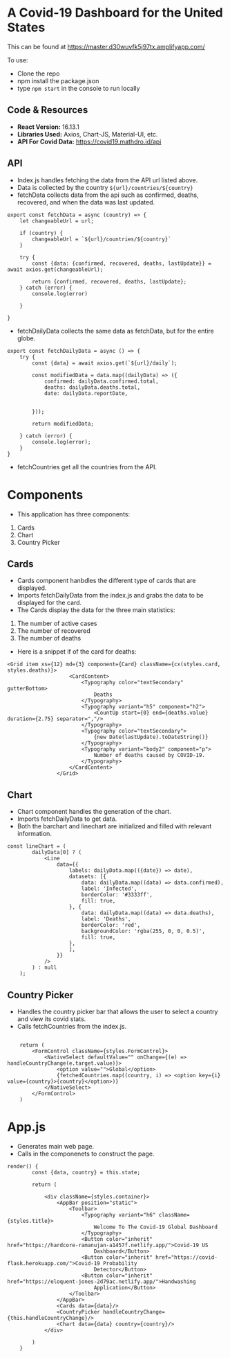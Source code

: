 # A Covid-19 Dashboard for the United States

This can be found at https://master.d30wuvfk5j97tx.amplifyapp.com/

To use:
- Clone the repo
- npm install the package.json
- type `npm start` in the console to run locally

## Code & Resources
* **React Version:** 16.13.1
* **Libraries Used:** Axios, Chart-JS, Material-UI, etc.
* **API For Covid Data:** https://covid19.mathdro.id/api

## API
* Index.js handles fetching the data from the API url listed above.
* Data is collected by the country ``${url}/countries/${country}``
* fetchData collects data from the api such as confirmed, deaths, recovered, and when the data was last updated.
```
export const fetchData = async (country) => {
    let changeableUrl = url;

    if (country) {
        changeableUrl = `${url}/countries/${country}`
    }

    try {
        const {data: {confirmed, recovered, deaths, lastUpdate}} = await axios.get(changeableUrl);

        return {confirmed, recovered, deaths, lastUpdate};
    } catch (error) {
        console.log(error)

    }

}
```
* fetchDailyData collects the same data as fetchData, but for the entire globe.
```
export const fetchDailyData = async () => {
    try {
        const {data} = await axios.get(`${url}/daily`);

        const modifiedData = data.map((dailyData) => ({
            confirmed: dailyData.confirmed.total,
            deaths: dailyData.deaths.total,
            date: dailyData.reportDate,


        }));

        return modifiedData;

    } catch (error) {
        console.log(error);
    }
}
```
* fetchCountries get all the countries from the API.

# Components
* This application has three components:
1. Cards
2. Chart
3. Country Picker

## Cards
* Cards component hanbdles the different type of cards that are displayed.
* Imports fetchDailyData from the index.js and grabs the data to be displayed for the card.
* The Cards display the data for the three main statistics:
1. The number of active cases
2. The number of recovered
3. The number of deaths
* Here is a snippet if of the card for deaths:
```
<Grid item xs={12} md={3} component={Card} className={cx(styles.card, styles.deaths)}>
                    <CardContent>
                        <Typography color="textSecondary" gutterBottom>
                            Deaths
                        </Typography>
                        <Typography variant="h5" component="h2">
                            <CountUp start={0} end={deaths.value} duration={2.75} separator=","/>
                        </Typography>
                        <Typography color="textSecondary">
                            {new Date(lastUpdate).toDateString()}
                        </Typography>
                        <Typography variant="body2" component="p">
                            Number of deaths caused by COVID-19.
                        </Typography>
                    </CardContent>
                </Grid>
```

## Chart
* Chart component handles the generation of the chart.
* Imports fetchDailyData to get data.
* Both the barchart and linechart are initialized and filled with relevant information.
```
const lineChart = (
        dailyData[0] ? (
            <Line
                data={{
                    labels: dailyData.map(({date}) => date),
                    datasets: [{
                        data: dailyData.map((data) => data.confirmed),
                        label: 'Infected',
                        borderColor: '#3333ff',
                        fill: true,
                    }, {
                        data: dailyData.map((data) => data.deaths),
                        label: 'Deaths',
                        borderColor: 'red',
                        backgroundColor: 'rgba(255, 0, 0, 0.5)',
                        fill: true,
                    },
                    ],
                }}
            />
        ) : null
    );
```

## Country Picker
* Handles the country picker bar that allows the user to select a country and view its covid stats.
* Calls fetchCountries from the index.js.
```

    return (
        <FormControl className={styles.FormControl}>
            <NativeSelect defaultValue="" onChange={(e) => handleCountryChange(e.target.value)}>
                <option value="">Global</option>
                {fetchedCountries.map((country, i) => <option key={i} value={country}>{country}</option>)}
            </NativeSelect>
        </FormControl>
    )
```

# App.js
* Generates main web page.
* Calls in the componenets to construct the page.
```
render() {
        const {data, country} = this.state;

        return (

            <div className={styles.container}>
                <AppBar position="static">
                    <Toolbar>
                        <Typography variant="h6" className={styles.title}>
                            Welcome To The Covid-19 Global Dashboard
                        </Typography>
                        <Button color="inherit" href="https://hardcore-ramanujan-a1457f.netlify.app/">Covid-19 US
                            Dashboard</Button>
                        <Button color="inherit" href="https://covid-flask.herokuapp.com/">Covid-19 Probability
                            Detector</Button>
                        <Button color="inherit" href="https://eloquent-jones-2d79ac.netlify.app/">Handwashing
                            Application</Button>
                    </Toolbar>
                </AppBar>
                <Cards data={data}/>
                <CountryPicker handleCountryChange={this.handleCountryChange}/>
                <Chart data={data} country={country}/>
            </div>

        )
    }
```
